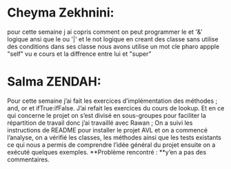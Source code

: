# Cheyma Zekhnini:
pour cette semaine j ai copris comment on peut programmer le et '&' logique ansi que le ou '|' et le not logique en creant des classe sans utilise des conditions 
dans ses classe nous avons utilise un mot cle pharo appple "self" vu e cours et la diffrence entre lui et "super"

# Salma ZENDAH:
Pour cette semaine j’ai fait les exercices d’implémentation des méthodes ; and, or et ifTrue:ifFalse. J’ai refait les exercices du cours de lookup.
Et en ce qui concerne le projet on s’est divisé en sous-groupes pour faciliter la répartition de travail donc j’ai travaillé avec Rawan ; 
On a suivi les instructions de README pour installer le projet AVL et on a commencé l’analyse, on a vérifié les classes, les méthodes 
ainsi que les tests existants ce qui nous a permis de comprendre l’idée général du projet ensuite on a exécuté quelques exemples.
**Problème rencontré : **y’en a pas des commentaires.
